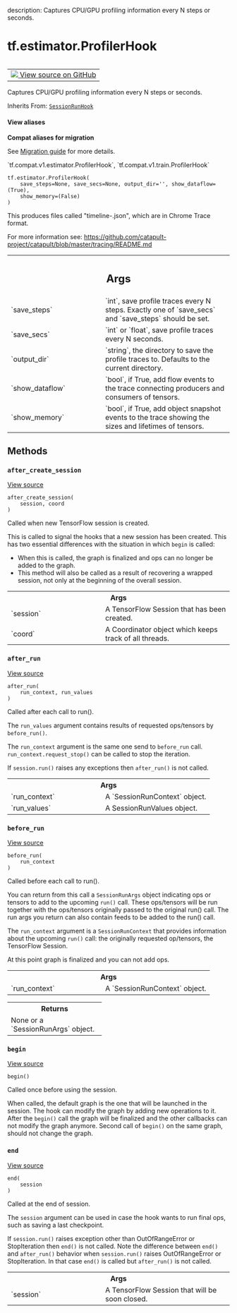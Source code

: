 description: Captures CPU/GPU profiling information every N steps or seconds.

<div itemscope itemtype="http://developers.google.com/ReferenceObject">
<meta itemprop="name" content="tf.estimator.ProfilerHook" />
<meta itemprop="path" content="Stable" />
<meta itemprop="property" content="__init__"/>
<meta itemprop="property" content="after_create_session"/>
<meta itemprop="property" content="after_run"/>
<meta itemprop="property" content="before_run"/>
<meta itemprop="property" content="begin"/>
<meta itemprop="property" content="end"/>
</div>

# tf.estimator.ProfilerHook

<!-- Insert buttons and diff -->

<table class="tfo-notebook-buttons tfo-api nocontent" align="left">
<td>
  <a target="_blank" href="https://github.com/tensorflow/tensorflow/blob/r2.2/tensorflow/python/training/basic_session_run_hooks.py#L999-L1080">
    <img src="https://www.tensorflow.org/images/GitHub-Mark-32px.png" />
    View source on GitHub
  </a>
</td>
</table>



Captures CPU/GPU profiling information every N steps or seconds.

Inherits From: [`SessionRunHook`](../../tf/estimator/SessionRunHook.md)

<section class="expandable">
  <h4 class="showalways">View aliases</h4>
  <p>
<b>Compat aliases for migration</b>
<p>See
<a href="https://www.tensorflow.org/guide/migrate">Migration guide</a> for
more details.</p>
<p>`tf.compat.v1.estimator.ProfilerHook`, `tf.compat.v1.train.ProfilerHook`</p>
</p>
</section>

<pre class="devsite-click-to-copy prettyprint lang-py tfo-signature-link">
<code>tf.estimator.ProfilerHook(
    save_steps=None, save_secs=None, output_dir='', show_dataflow=(True),
    show_memory=(False)
)
</code></pre>



<!-- Placeholder for "Used in" -->

This produces files called "timeline-<step>.json", which are in Chrome
Trace format.

For more information see:
https://github.com/catapult-project/catapult/blob/master/tracing/README.md

<!-- Tabular view -->
 <table class="responsive fixed orange">
<colgroup><col width="214px"><col></colgroup>
<tr><th colspan="2"><h2 class="add-link">Args</h2></th></tr>

<tr>
<td>
`save_steps`
</td>
<td>
`int`, save profile traces every N steps. Exactly one of
`save_secs` and `save_steps` should be set.
</td>
</tr><tr>
<td>
`save_secs`
</td>
<td>
`int` or `float`, save profile traces every N seconds.
</td>
</tr><tr>
<td>
`output_dir`
</td>
<td>
`string`, the directory to save the profile traces to.
Defaults to the current directory.
</td>
</tr><tr>
<td>
`show_dataflow`
</td>
<td>
`bool`, if True, add flow events to the trace connecting
producers and consumers of tensors.
</td>
</tr><tr>
<td>
`show_memory`
</td>
<td>
`bool`, if True, add object snapshot events to the trace
showing the sizes and lifetimes of tensors.
</td>
</tr>
</table>



## Methods

<h3 id="after_create_session"><code>after_create_session</code></h3>

<a target="_blank" href="https://github.com/tensorflow/tensorflow/blob/r2.2/tensorflow/python/training/session_run_hook.py#L112-L127">View source</a>

<pre class="devsite-click-to-copy prettyprint lang-py tfo-signature-link">
<code>after_create_session(
    session, coord
)
</code></pre>

Called when new TensorFlow session is created.

This is called to signal the hooks that a new session has been created. This
has two essential differences with the situation in which `begin` is called:

* When this is called, the graph is finalized and ops can no longer be added
    to the graph.
* This method will also be called as a result of recovering a wrapped
    session, not only at the beginning of the overall session.

<!-- Tabular view -->
 <table class="responsive fixed orange">
<colgroup><col width="214px"><col></colgroup>
<tr><th colspan="2">Args</th></tr>

<tr>
<td>
`session`
</td>
<td>
A TensorFlow Session that has been created.
</td>
</tr><tr>
<td>
`coord`
</td>
<td>
A Coordinator object which keeps track of all threads.
</td>
</tr>
</table>



<h3 id="after_run"><code>after_run</code></h3>

<a target="_blank" href="https://github.com/tensorflow/tensorflow/blob/r2.2/tensorflow/python/training/basic_session_run_hooks.py#L1057-L1072">View source</a>

<pre class="devsite-click-to-copy prettyprint lang-py tfo-signature-link">
<code>after_run(
    run_context, run_values
)
</code></pre>

Called after each call to run().

The `run_values` argument contains results of requested ops/tensors by
`before_run()`.

The `run_context` argument is the same one send to `before_run` call.
`run_context.request_stop()` can be called to stop the iteration.

If `session.run()` raises any exceptions then `after_run()` is not called.

<!-- Tabular view -->
 <table class="responsive fixed orange">
<colgroup><col width="214px"><col></colgroup>
<tr><th colspan="2">Args</th></tr>

<tr>
<td>
`run_context`
</td>
<td>
A `SessionRunContext` object.
</td>
</tr><tr>
<td>
`run_values`
</td>
<td>
A SessionRunValues object.
</td>
</tr>
</table>



<h3 id="before_run"><code>before_run</code></h3>

<a target="_blank" href="https://github.com/tensorflow/tensorflow/blob/r2.2/tensorflow/python/training/basic_session_run_hooks.py#L1046-L1055">View source</a>

<pre class="devsite-click-to-copy prettyprint lang-py tfo-signature-link">
<code>before_run(
    run_context
)
</code></pre>

Called before each call to run().

You can return from this call a `SessionRunArgs` object indicating ops or
tensors to add to the upcoming `run()` call.  These ops/tensors will be run
together with the ops/tensors originally passed to the original run() call.
The run args you return can also contain feeds to be added to the run()
call.

The `run_context` argument is a `SessionRunContext` that provides
information about the upcoming `run()` call: the originally requested
op/tensors, the TensorFlow Session.

At this point graph is finalized and you can not add ops.

<!-- Tabular view -->
 <table class="responsive fixed orange">
<colgroup><col width="214px"><col></colgroup>
<tr><th colspan="2">Args</th></tr>

<tr>
<td>
`run_context`
</td>
<td>
A `SessionRunContext` object.
</td>
</tr>
</table>



<!-- Tabular view -->
 <table class="responsive fixed orange">
<colgroup><col width="214px"><col></colgroup>
<tr><th colspan="2">Returns</th></tr>
<tr class="alt">
<td colspan="2">
None or a `SessionRunArgs` object.
</td>
</tr>

</table>



<h3 id="begin"><code>begin</code></h3>

<a target="_blank" href="https://github.com/tensorflow/tensorflow/blob/r2.2/tensorflow/python/training/basic_session_run_hooks.py#L1040-L1044">View source</a>

<pre class="devsite-click-to-copy prettyprint lang-py tfo-signature-link">
<code>begin()
</code></pre>

Called once before using the session.

When called, the default graph is the one that will be launched in the
session.  The hook can modify the graph by adding new operations to it.
After the `begin()` call the graph will be finalized and the other callbacks
can not modify the graph anymore. Second call of `begin()` on the same
graph, should not change the graph.

<h3 id="end"><code>end</code></h3>

<a target="_blank" href="https://github.com/tensorflow/tensorflow/blob/r2.2/tensorflow/python/training/session_run_hook.py#L171-L186">View source</a>

<pre class="devsite-click-to-copy prettyprint lang-py tfo-signature-link">
<code>end(
    session
)
</code></pre>

Called at the end of session.

The `session` argument can be used in case the hook wants to run final ops,
such as saving a last checkpoint.

If `session.run()` raises exception other than OutOfRangeError or
StopIteration then `end()` is not called.
Note the difference between `end()` and `after_run()` behavior when
`session.run()` raises OutOfRangeError or StopIteration. In that case
`end()` is called but `after_run()` is not called.

<!-- Tabular view -->
 <table class="responsive fixed orange">
<colgroup><col width="214px"><col></colgroup>
<tr><th colspan="2">Args</th></tr>

<tr>
<td>
`session`
</td>
<td>
A TensorFlow Session that will be soon closed.
</td>
</tr>
</table>





